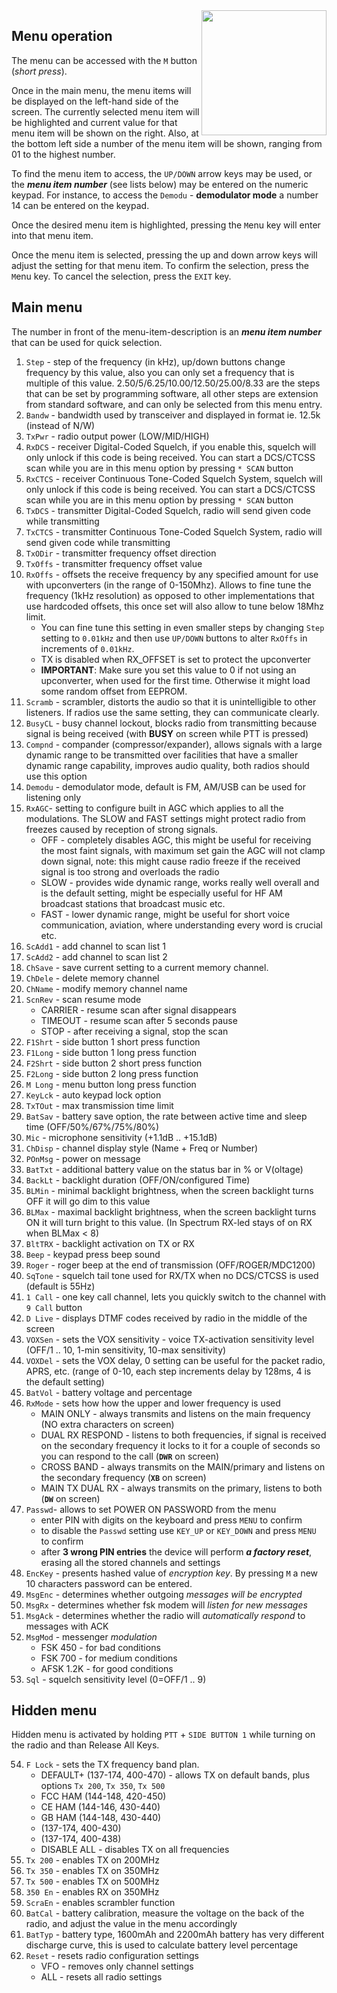 <img align="right" width="200" src="https://github.com/kamilsss655/uv-k5-firmware-custom/assets/148579604/c6ad673c-c051-4876-a961-fec5c5c47333">

## Menu operation

The menu can be accessed with the `M` button (_short press_).

Once in the main menu, the menu items will be displayed on the left-hand side of the screen. The currently selected menu item will be highlighted and current value for that menu item will be shown on the right. Also, at the bottom left side a number of the menu item will be shown, ranging from 01 to the highest number.

To find the menu item to access, the `UP/DOWN` arrow keys may be used, or the _**menu item number**_ (see lists below) may be entered on the numeric keypad. For instance, to access the `Demodu` - **demodulator mode**  a number 14 can be entered on the keypad.

Once the desired menu item is highlighted, pressing the `M`enu key will enter into that menu item.

Once the menu item is selected, pressing the up and down arrow keys will adjust the setting for that menu item. To confirm the selection, press the `M`enu key. To cancel the selection, press the `EXIT` key.

## Main menu

The number in front of the menu-item-description is an **_menu item number_** that can be used for quick selection.
1. `Step` - step of the frequency (in kHz), up/down buttons change frequency by this value, also you can only set a frequency that is multiple of this value. 2.50/5/6.25/10.00/12.50/25.00/8.33 are the steps that can be set by programming software, all other steps are extension from standard software, and can only be selected from this menu entry.
1. `Bandw` - bandwidth used by transceiver and displayed in format ie. 12.5k (instead of N/W)
1. `TxPwr` - radio output power (LOW/MID/HIGH)
1. `RxDCS` - receiver Digital-Coded Squelch, if you enable this, squelch will only unlock if this code is being received. You can start a DCS/CTCSS scan while you are in this menu option by pressing `* SCAN` button
1. `RxCTCS` - receiver Continuous Tone-Coded Squelch System, squelch will only unlock if this code is being received. You can start a DCS/CTCSS scan while you are in this menu option by pressing `* SCAN` button
1. `TxDCS` - transmitter Digital-Coded Squelch, radio will send given code while transmitting
1. `TxCTCS` - transmitter Continuous Tone-Coded Squelch System, radio will send given code while transmitting
1. `TxODir` - transmitter frequency offset direction
1. `TxOffs` - transmitter frequency offset value
1. `RxOffs` - offsets the receive frequency by any specified amount for use with upconverters (in the range of 0-150Mhz). Allows to fine tune the frequency (1kHz resolution) as opposed to other implementations that use hardcoded offsets, this once set will also allow to tune below 18Mhz limit. 
   * You can fine tune this setting in even smaller steps by changing `Step` setting to `0.01kHz` and then use `UP/DOWN` buttons to alter `RxOffs` in increments of `0.01kHz`.
   * TX is disabled when RX_OFFSET is set to protect the upconverter
   * **IMPORTANT**: Make sure you set this value to 0 if not using an upconverter, when used for the first time. Otherwise it might load some random offset from EEPROM.
1. `Scramb` - scrambler, distorts the audio so that it is unintelligible to other listeners. If radios use the same setting, they can communicate clearly.
1. `BusyCL` - busy channel lockout, blocks radio from transmitting because signal is being received (with **BUSY** on screen while PTT is pressed)
1. `Compnd` - compander (compressor/expander), allows signals with a large dynamic range to be transmitted over facilities that have a smaller dynamic range capability, improves audio quality, both radios should use this option
1. `Demodu` - demodulator mode, default is FM, AM/USB can be used for listening only
1. `RxAGC`- setting to configure built in AGC which applies to all the modulations. The SLOW and FAST settings might protect radio from freezes caused by reception of strong signals.
   * OFF - completely disables AGC, this might be useful for receiving the most faint signals, with maximum set gain the AGC will not clamp down signal, note: this might cause radio freeze if the received signal is too strong and overloads the radio
   * SLOW - provides wide dynamic range, works really well overall and is the default setting, might be especially useful for HF AM broadcast stations that broadcast music etc.
   * FAST - lower dynamic range, might be useful for short voice communication, aviation, where understanding every word is crucial etc.
1. `ScAdd1` - add channel to scan list 1
1. `ScAdd2` - add channel to scan list 2
1. `ChSave` - save current setting to a current memory channel. 
1. `ChDele` - delete memory channel
1. `ChName` - modify memory channel name
1. `ScnRev` - scan resume mode
   * CARRIER - resume scan after signal disappears
   * TIMEOUT - resume scan after 5 seconds pause
   * STOP - after receiving a signal, stop the scan
1. `F1Shrt` - side button 1 short press function
1. `F1Long` - side button 1 long press function
1. `F2Shrt` - side button 2 short press function
1. `F2Long` - side button 2 long press function
1. `M Long` - menu button long press function
1. `KeyLck` - auto keypad lock option
1. `TxTOut` - max transmission time limit
1. `BatSav` - battery save option, the rate between active time and sleep time (OFF/50%/67%/75%/80%)
1. `Mic` - microphone sensitivity (+1.1dB .. +15.1dB)
1. `ChDisp` - channel display style (Name + Freq or Number)
1. `POnMsg` - power on message
1. `BatTxt` - additional battery value on the status bar in % or V(oltage)
1. `BackLt` - backlight duration  (OFF/ON/configured Time)
1. `BLMin` - minimal backlight brightness, when the screen backlight turns OFF it will go dim to this value
1. `BLMax` - maximal backlight brightness, when the screen backlight turns ON it will turn bright to this value. (In Spectrum RX-led stays of on RX when BLMax < 8)
1. `BltTRX` - backlight activation on TX or RX
1. `Beep` - keypad press beep sound
1. `Roger` - roger beep at the end of transmission (OFF/ROGER/MDC1200)
1. `SqTone` - squelch tail tone used for RX/TX when no DCS/CTCSS is used (default is 55Hz)
1. `1 Call` - one key call channel, lets you quickly switch to the channel with `9 Call` button
1. `D Live` - displays DTMF codes received by radio in the middle of the screen
1. `VOXSen` - sets the VOX sensitivity - voice TX-activation sensitivity level (OFF/1 .. 10, 1-min sensitivity, 10-max sensitivity)
1. `VOXDel` - sets the VOX delay, 0 setting can be useful for the packet radio, APRS, etc. (range of 0-10, each step increments delay by 128ms, 4 is the default setting)
1. `BatVol` - battery voltage and percentage
1. `RxMode` - sets how how the upper and lower frequency is used
   * MAIN ONLY - always transmits and listens on the main frequency (NO extra characters on screen)
   * DUAL RX RESPOND - listens to both frequencies, if signal is received on the secondary frequency it locks to it for a couple of seconds so you can respond to the call (**`DWR`** on screen)
   * CROSS BAND - always transmits on the MAIN/primary and listens on the secondary frequency (**`XB`** on screen)
   * MAIN TX DUAL RX - always transmits on the primary, listens to both (**`DW`** on screen)
1. `Passwd`- allows to set POWER ON PASSWORD from the menu
   * enter PIN with digits on the keyboard and press `MENU` to confirm
   * to disable the `Passwd` setting use `KEY_UP` or `KEY_DOWN` and press `MENU` to confirm
   * after **3 wrong PIN entries** the device will perform _**a factory reset**_, erasing all the stored channels and settings
1. `EncKey` - presents hashed value of _encryption key_. By pressing `M` a new 10 characters password can be entered.
1. `MsgEnc` - determines whether outgoing _messages will be encrypted_
1. `MsgRx` - determines whether fsk modem will _listen for new messages_
1. `MsgAck` - determines whether the radio will _automatically respond_ to messages with ACK
1. `MsgMod` - messenger _modulation_
   * FSK 450 - for bad conditions
   * FSK 700 - for medium conditions
   * AFSK 1.2K - for good conditions
1. `Sql` - squelch sensitivity level (0=OFF/1 .. 9)

## Hidden menu

Hidden menu is activated by holding `PTT` + `SIDE BUTTON 1` while turning on the radio and than Release All Keys.

54. `F Lock` - sets the TX frequency band plan. 
    * DEFAULT+ (137-174, 400-470) - allows TX on default bands, plus options `Tx 200`, `Tx 350`, `Tx 500`
    * FCC HAM (144-148, 420-450)
    * CE HAM (144-146, 430-440)
    * GB HAM (144-148, 430-440)
    * (137-174, 400-430)
    * (137-174, 400-438)
    * DISABLE ALL - disables TX on all frequencies
1. `Tx 200` - enables TX on 200MHz
1. `Tx 350` - enables TX on 350MHz
1. `Tx 500` - enables TX on 500MHz
1. `350 En` - enables RX on 350MHz
1. `ScraEn` - enables scrambler function
1. `BatCal` - battery calibration, measure the voltage on the back of the radio, and adjust the value in the menu accordingly
1. `BatTyp` - battery type, 1600mAh and 2200mAh battery has very different discharge curve, this is used to calculate battery level percentage
1. `Reset` - resets radio configuration settings
   * VFO - removes only channel settings
   * ALL - resets all radio settings

